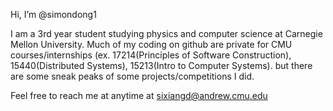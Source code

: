 Hi, I’m @simondong1

I am a 3rd year student studying physics and computer science at Carnegie Mellon University. 
Much of my coding on github are private for CMU courses/internships (ex. 17214(Principles of Software Construction), 15440(Distributed Systems), 15213(Intro to Computer Systems). but there are some sneak peaks of some projects/competitions I did.

Feel free to reach me at anytime at sixiangd@andrew.cmu.edu
